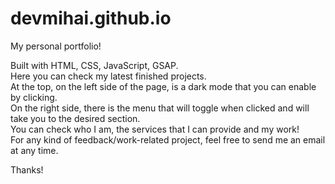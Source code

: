 # devmihai.github.io
My personal portfolio!

Built with HTML, CSS, JavaScript, GSAP.<br>
Here you can check my latest finished projects.<br>
At the top, on the left side of the page, is a dark mode that you can enable by clicking. <br>
On the right side, there is the menu that will toggle when clicked and will take you to the desired section.<br>
You can check who I am, the services that I can provide and my work!<br>
For any kind of feedback/work-related project, feel free to send me an email at any time.

Thanks!


